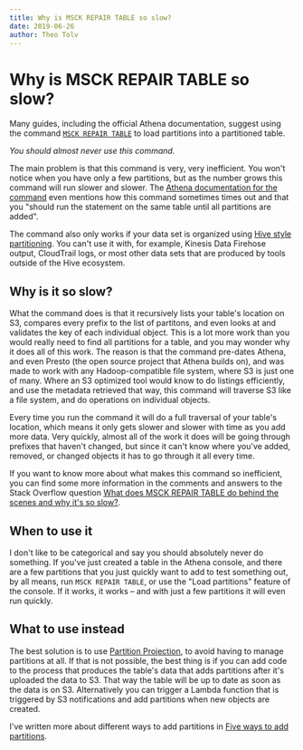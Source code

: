 ```yaml
---
title: Why is MSCK REPAIR TABLE so slow?
date: 2019-06-26
author: Theo Tolv
---
```

# Why is MSCK REPAIR TABLE so slow?

Many guides, including the official Athena documentation, suggest using the command [`MSCK REPAIR TABLE`][1] to load partitions into a partitioned table.

_You should almost never use this command._

The main problem is that this command is very, very inefficient. You won't notice when you have only a few partitions, but as the number grows this command will run slower and slower. The [Athena documentation for the command][1] even mentions how this command sometimes times out and that you "should run the statement on the same table until all partitions are added".

The command also only works if your data set is organized using [Hive style partitioning](/articles/hive-style-partitioning). You can't use it with, for example, Kinesis Data Firehose output, CloudTrail logs, or most other data sets that are produced by tools outside of the Hive ecosystem.

## Why is it so slow?

What the command does is that it recursively lists your table's location on S3, compares every prefix to the list of partitons, and even looks at and validates the key of each individual object. This is a lot more work than you would really need to find all partitions for a table, and you may wonder why it does all of this work. The reason is that the command pre-dates Athena, and even Presto (the open source project that Athena builds on), and was made to work with any Hadoop-compatible file system, where S3 is just one of many. Where an S3 optimized tool would know to do listings efficiently, and use the metadata retrieved that way, this command will traverse S3 like a file system, and do operations on individual objects.

Every time you run the command it will do a full traversal of your table's location, which means it only gets slower and slower with time as you add more data. Very quickly, almost all of the work it does will be going through prefixes that haven't changed, but since it can't know where you've added, removed, or changed objects it has to go through it all every time.

If you want to know more about what makes this command so inefficient, you can find some more information in the comments and answers to the Stack Overflow question [What does MSCK REPAIR TABLE do behind the scenes and why it's so slow?](https://stackoverflow.com/questions/53667639/what-does-msck-repair-table-do-behind-the-scenes-and-why-its-so-slow).

## When to use it

I don't like to be categorical and say you should absolutely never do something. If you've just created a table in the Athena console, and there are a few partitions that you just quickly want to add to test something out, by all means, run `MSCK REPAIR TABLE`, or use the "Load partitions" feature of the console. If it works, it works – and with just a few partitions it will even run quickly.

## What to use instead

The best solution is to use [Partition Projection](https://docs.aws.amazon.com/athena/latest/ug/partition-projection.html), to avoid having to manage partitions at all. If that is not possible, the best thing is if you can add code to the process that produces the table's data that adds partitions after it's uploaded the data to S3. That way the table will be up to date as soon as the data is on S3. Alternatively you can trigger a Lambda function that is triggered by S3 notifications and add partitions when new objects are created.

I've written more about different ways to add partitions in [Five ways to add partitions](/articles/five-ways-to-add-partitions).

  [1]: https://docs.aws.amazon.com/athena/latest/ug/msck-repair-table.html
